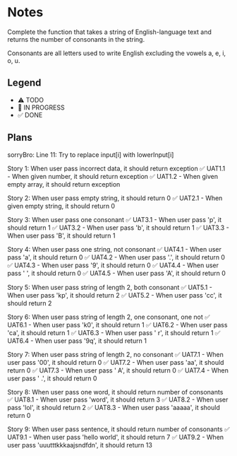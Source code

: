 # Notes

Complete the function that takes a string of English-language text and returns the number of consonants in the string.

Consonants are all letters used to write English excluding the vowels a, e, i, o, u.

## Legend
- ⚠ TODO
- 🚧 IN PROGRESS
- ✅ DONE

## Plans
sorryBro:
Line 11: Try to replace input[i] with lowerInput[i]

Story 1: When user pass incorrect data, it should return exception
✅ UAT1.1 - When given number, it should return exception
✅ UAT1.2 - When given empty array, it should return exception

Story 2: When user pass empty string, it should return 0
✅ UAT2.1 - When given empty string, it should return 0

Story 3: When user pass one consonant
✅ UAT3.1 -  When user pass 'p', it should return 1
✅ UAT3.2 -  When user pass 'b', it should return 1
✅ UAT3.3 -  When user pass 'B', it should return 1

Story 4: When user pass one string, not consonant
✅ UAT4.1 - When user pass 'a', it should return 0
✅ UAT4.2 - When user pass '.', it should return 0
✅ UAT4.3 - When user pass '9', it should return 0
✅ UAT4.4 - When user pass ' ', it should return 0
✅ UAT4.5 - When user pass 'A', it should return 0

Story 5: When user pass string of length 2, both consonant
✅ UAT5.1 - When user pass 'kp', it should return 2
✅ UAT5.2 - When user pass 'cc', it should return 2

Story 6: When user pass string of length 2, one consonant, one not
✅ UAT6.1 - When user pass 'k0', it should return 1
✅ UAT6.2 - When user pass 'ca', it should return 1
✅ UAT6.3 - When user pass ' r', it should return 1
✅ UAT6.4 - When user pass '9q', it should return 1

Story 7: When user pass string of length 2, no consonant
✅ UAT7.1 - When user pass '00', it should return 0
✅ UAT7.2 - When user pass 'aa', it should return 0
✅ UAT7.3 - When user pass ' A', it should return 0
✅ UAT7.4 - When user pass ' .', it should return 0

Story 8: When user pass one word, it should return number of consonants
✅ UAT8.1 - When user pass 'word', it should return 3
✅ UAT8.2 - When user pass 'lol', it should return 2
✅ UAT8.3 - When user pass 'aaaaa', it should return 0

Story 9: When user pass sentence, it should return number of consonants
✅ UAT9.1 -  When user pass 'hello world', it should return 7
✅ UAT9.2 -  When user pass 'uuutttkkkaajsndfdn', it should return 13